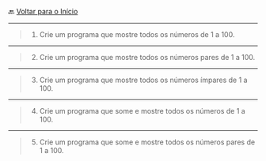 🔙 [Voltar para o Início](https://github.com/4L1C3-R4BB1T/desenvolvimento-web "Voltar para o Início")

---

> 1. Crie um programa que mostre todos os números de 1 a 100.
 
---

> 2. Crie um programa que mostre todos os números pares de 1 a 100.

---

> 3. Crie um programa que mostre todos os números ímpares de 1 a 100.

---

> 4. Crie um programa que some e mostre todos os números de 1 a 100.

--- 

> 5. Crie um programa que some e mostre todos os números pares de 1 a 100.
